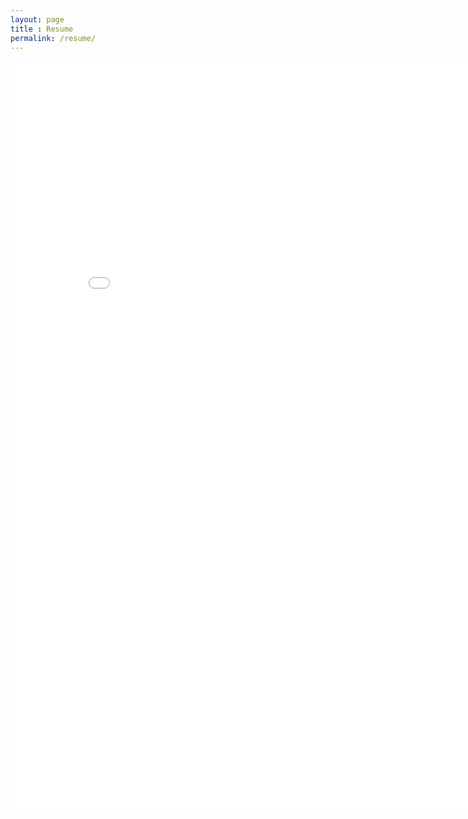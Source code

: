 ```yaml
---
layout: page
title : Resume
permalink: /resume/
---
```


<style>
h2 {
  text-align: center;
}

hr {
  margin-bottom: 12px;
}
</style>

<embed src="../assets/DaveCohenProgrammingResume.pdf" width="850px" height="1200px" />
